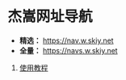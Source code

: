 # 杰嵩网址导航

- **精选：** https://nav.w.skiy.net
- **全量：** https://navs.w.skiy.net

1. [使用教程](https://jihulab.com/jetsung/navsites/-/wikis/%E4%BD%BF%E7%94%A8%E6%95%99%E7%A8%8B)
